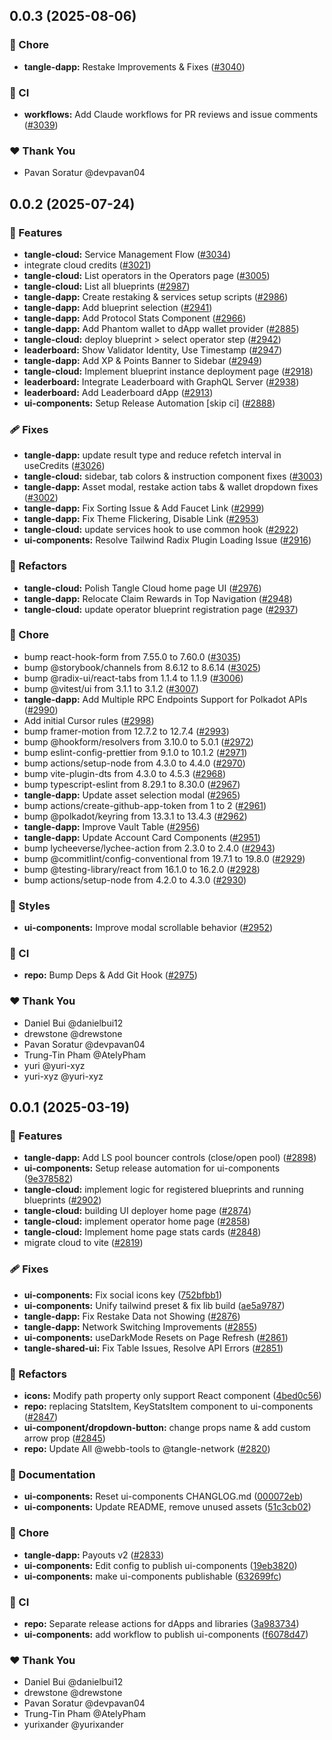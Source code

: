 ## 0.0.3 (2025-08-06)

### 🏡 Chore

- **tangle-dapp:** Restake Improvements & Fixes ([#3040](https://github.com/tangle-network/dapp/pull/3040))

### 🤖 CI

- **workflows:** Add Claude workflows for PR reviews and issue comments ([#3039](https://github.com/tangle-network/dapp/pull/3039))

### ❤️ Thank You

- Pavan Soratur @devpavan04

## 0.0.2 (2025-07-24)

### 🚀 Features

- **tangle-cloud:** Service Management Flow ([#3034](https://github.com/tangle-network/dapp/pull/3034))
- integrate cloud credits ([#3021](https://github.com/tangle-network/dapp/pull/3021))
- **tangle-cloud:** List operators in the Operators page ([#3005](https://github.com/tangle-network/dapp/pull/3005))
- **tangle-cloud:** List all blueprints ([#2987](https://github.com/tangle-network/dapp/pull/2987))
- **tangle-dapp:** Create restaking & services setup scripts ([#2986](https://github.com/tangle-network/dapp/pull/2986))
- **tangle-dapp:** Add blueprint selection ([#2941](https://github.com/tangle-network/dapp/pull/2941))
- **tangle-dapp:** Add Protocol Stats Component ([#2966](https://github.com/tangle-network/dapp/pull/2966))
- **tangle-dapp:** Add Phantom wallet to dApp wallet provider ([#2885](https://github.com/tangle-network/dapp/pull/2885))
- **tangle-cloud:** deploy blueprint > select operator step ([#2942](https://github.com/tangle-network/dapp/pull/2942))
- **leaderboard:** Show Validator Identity, Use Timestamp ([#2947](https://github.com/tangle-network/dapp/pull/2947))
- **tangle-dapp:** Add XP & Points Banner to Sidebar ([#2949](https://github.com/tangle-network/dapp/pull/2949))
- **tangle-cloud:** Implement blueprint instance deployment page ([#2918](https://github.com/tangle-network/dapp/pull/2918))
- **leaderboard:** Integrate Leaderboard with GraphQL Server ([#2938](https://github.com/tangle-network/dapp/pull/2938))
- **leaderboard:** Add Leaderboard dApp ([#2913](https://github.com/tangle-network/dapp/pull/2913))
- **ui-components:** Setup Release Automation [skip ci] ([#2888](https://github.com/tangle-network/dapp/pull/2888))

### 🩹 Fixes

- **tangle-dapp:** update result type and reduce refetch interval in useCredits ([#3026](https://github.com/tangle-network/dapp/pull/3026))
- **tangle-cloud:** sidebar, tab colors & instruction component fixes ([#3003](https://github.com/tangle-network/dapp/pull/3003))
- **tangle-dapp:** Asset modal, restake action tabs & wallet dropdown fixes ([#3002](https://github.com/tangle-network/dapp/pull/3002))
- **tangle-dapp:** Fix Sorting Issue & Add Faucet Link ([#2999](https://github.com/tangle-network/dapp/pull/2999))
- **tangle-dapp:** Fix Theme Flickering, Disable Link ([#2953](https://github.com/tangle-network/dapp/pull/2953))
- **tangle-cloud:** update services hook to use common hook ([#2922](https://github.com/tangle-network/dapp/pull/2922))
- **ui-components:** Resolve Tailwind Radix Plugin Loading Issue ([#2916](https://github.com/tangle-network/dapp/pull/2916))

### 💅 Refactors

- **tangle-cloud:** Polish Tangle Cloud home page UI ([#2976](https://github.com/tangle-network/dapp/pull/2976))
- **tangle-dapp:** Relocate Claim Rewards in Top Navigation ([#2948](https://github.com/tangle-network/dapp/pull/2948))
- **tangle-cloud:** update operator blueprint registration page ([#2937](https://github.com/tangle-network/dapp/pull/2937))

### 🏡 Chore

- bump react-hook-form from 7.55.0 to 7.60.0 ([#3035](https://github.com/tangle-network/dapp/pull/3035))
- bump @storybook/channels from 8.6.12 to 8.6.14 ([#3025](https://github.com/tangle-network/dapp/pull/3025))
- bump @radix-ui/react-tabs from 1.1.4 to 1.1.9 ([#3006](https://github.com/tangle-network/dapp/pull/3006))
- bump @vitest/ui from 3.1.1 to 3.1.2 ([#3007](https://github.com/tangle-network/dapp/pull/3007))
- **tangle-dapp:** Add Multiple RPC Endpoints Support for Polkadot APIs ([#2990](https://github.com/tangle-network/dapp/pull/2990))
- Add initial Cursor rules ([#2998](https://github.com/tangle-network/dapp/pull/2998))
- bump framer-motion from 12.7.2 to 12.7.4 ([#2993](https://github.com/tangle-network/dapp/pull/2993))
- bump @hookform/resolvers from 3.10.0 to 5.0.1 ([#2972](https://github.com/tangle-network/dapp/pull/2972))
- bump eslint-config-prettier from 9.1.0 to 10.1.2 ([#2971](https://github.com/tangle-network/dapp/pull/2971))
- bump actions/setup-node from 4.3.0 to 4.4.0 ([#2970](https://github.com/tangle-network/dapp/pull/2970))
- bump vite-plugin-dts from 4.3.0 to 4.5.3 ([#2968](https://github.com/tangle-network/dapp/pull/2968))
- bump typescript-eslint from 8.29.1 to 8.30.0 ([#2967](https://github.com/tangle-network/dapp/pull/2967))
- **tangle-dapp:** Update asset selection modal ([#2965](https://github.com/tangle-network/dapp/pull/2965))
- bump actions/create-github-app-token from 1 to 2 ([#2961](https://github.com/tangle-network/dapp/pull/2961))
- bump @polkadot/keyring from 13.3.1 to 13.4.3 ([#2962](https://github.com/tangle-network/dapp/pull/2962))
- **tangle-dapp:** Improve Vault Table ([#2956](https://github.com/tangle-network/dapp/pull/2956))
- **tangle-dapp:** Update Account Card Components ([#2951](https://github.com/tangle-network/dapp/pull/2951))
- bump lycheeverse/lychee-action from 2.3.0 to 2.4.0 ([#2943](https://github.com/tangle-network/dapp/pull/2943))
- bump @commitlint/config-conventional from 19.7.1 to 19.8.0 ([#2929](https://github.com/tangle-network/dapp/pull/2929))
- bump @testing-library/react from 16.1.0 to 16.2.0 ([#2928](https://github.com/tangle-network/dapp/pull/2928))
- bump actions/setup-node from 4.2.0 to 4.3.0 ([#2930](https://github.com/tangle-network/dapp/pull/2930))

### 🎨 Styles

- **ui-components:** Improve modal scrollable behavior ([#2952](https://github.com/tangle-network/dapp/pull/2952))

### 🤖 CI

- **repo:** Bump Deps & Add Git Hook ([#2975](https://github.com/tangle-network/dapp/pull/2975))

### ❤️ Thank You

- Daniel Bui @danielbui12
- drewstone @drewstone
- Pavan Soratur @devpavan04
- Trung-Tin Pham @AtelyPham
- yuri @yuri-xyz
- yuri-xyz @yuri-xyz

## 0.0.1 (2025-03-19)

### 🚀 Features

- **tangle-dapp:** Add LS pool bouncer controls (close/open pool) ([#2898](https://github.com/tangle-network/dapp/pull/2898))
- **ui-components:** Setup release automation for ui-components ([9e378582](https://github.com/tangle-network/dapp/commit/9e378582))
- **tangle-cloud:** implement logic for registered blueprints and running blueprints ([#2902](https://github.com/tangle-network/dapp/pull/2902))
- **tangle-cloud:** building UI deployer home page ([#2874](https://github.com/tangle-network/dapp/pull/2874))
- **tangle-cloud:** implement operator home page ([#2858](https://github.com/tangle-network/dapp/pull/2858))
- **tangle-cloud:** Implement home page stats cards ([#2848](https://github.com/tangle-network/dapp/pull/2848))
- migrate cloud to vite ([#2819](https://github.com/tangle-network/dapp/pull/2819))

### 🩹 Fixes

- **ui-components:** Fix social icons key ([752bfbb1](https://github.com/tangle-network/dapp/commit/752bfbb1))
- **ui-components:** Unify tailwind preset & fix lib build ([ae5a9787](https://github.com/tangle-network/dapp/commit/ae5a9787))
- **tangle-dapp:** Fix Restake Data not Showing ([#2876](https://github.com/tangle-network/dapp/pull/2876))
- **tangle-dapp:** Network Switching Improvements ([#2855](https://github.com/tangle-network/dapp/pull/2855))
- **ui-components:** useDarkMode Resets on Page Refresh ([#2861](https://github.com/tangle-network/dapp/pull/2861))
- **tangle-shared-ui:** Fix Table Issues, Resolve API Errors ([#2851](https://github.com/tangle-network/dapp/pull/2851))

### 💅 Refactors

- **icons:** Modify path property only support React component ([4bed0c56](https://github.com/tangle-network/dapp/commit/4bed0c56))
- **repo:** replacing StatsItem, KeyStatsItem component to ui-components ([#2847](https://github.com/tangle-network/dapp/pull/2847))
- **ui-component/dropdown-button:** change props name & add custom arrow prop ([#2845](https://github.com/tangle-network/dapp/pull/2845))
- **repo:** Update All @webb-tools to @tangle-network ([#2820](https://github.com/tangle-network/dapp/pull/2820))

### 📖 Documentation

- **ui-components:** Reset ui-components CHANGLOG.md ([000072eb](https://github.com/tangle-network/dapp/commit/000072eb))
- **ui-components:** Update README, remove unused assets ([51c3cb02](https://github.com/tangle-network/dapp/commit/51c3cb02))

### 🏡 Chore

- **tangle-dapp:** Payouts v2 ([#2833](https://github.com/tangle-network/dapp/pull/2833))
- **ui-components:** Edit config to publish ui-components ([19eb3820](https://github.com/tangle-network/dapp/commit/19eb3820))
- **ui-components:** make ui-components publishable ([632699fc](https://github.com/tangle-network/dapp/commit/632699fc))

### 🤖 CI

- **repo:** Separate release actions for dApps and libraries ([3a983734](https://github.com/tangle-network/dapp/commit/3a983734))
- **ui-components:** add workflow to publish ui-components ([f6078d47](https://github.com/tangle-network/dapp/commit/f6078d47))

### ❤️ Thank You

- Daniel Bui @danielbui12
- drewstone @drewstone
- Pavan Soratur @devpavan04
- Trung-Tin Pham @AtelyPham
- yurixander @yurixander